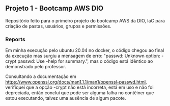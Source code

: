 ## Projeto 1 - Bootcamp AWS DIO
Repositório feito para o primeiro projeto do bootcamp AWS da DIO, IaC para criação de pastas, usuários, grupos e permissões.
<br/>

### Reports
Em minha execução pelo ubuntu 20.04 no docker, o código chegou ao final da execução mas surgiu a mensagem de erro: "passwd: Unknown option: -crypt
passwd: Use -help for summary.", mas o código está idêntico ao demonstrado pelo professor.


Consultando a documentação em https://www.openssl.org/docs/man1.1.1/man1/openssl-passwd.html, verifiquei que a opção -crypt não está incorreta, está em uso e não
foi depreciada, então concluí que pode ser alguma falha no contêiner que estou executando, talvez uma ausência de algum pacote.
